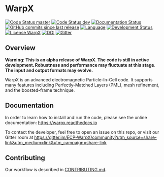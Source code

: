 # WarpX

[![Code Status master](https://img.shields.io/travis/ECP-WarpX/WarpX/master.svg?label=master)](https://travis-ci.org/ECP-WarpX/WarpX/branches)
[![Code Status dev](https://img.shields.io/travis/ECP-WarpX/WarpX/dev.svg?label=dev)](https://travis-ci.org/ECP-WarpX/WarpX/branches)
[![Documentation Status](https://readthedocs.org/projects/warpx/badge/?version=latest)](https://warpx.readthedocs.io/en/latest/?badge=latest)
[![GitHub commits since last release](https://img.shields.io/github/commits-since/ECP-WarpX/WarpX/latest/dev.svg)](https://github.com/ECP-WarpX/WarpX/compare/master...dev)
[![Language](https://img.shields.io/badge/language-C%2B%2B11-orange.svg)](https://isocpp.org/)
[![Development Status](https://img.shields.io/badge/development%20status-alpha-orange.svg)]()
[![License WarpX](https://img.shields.io/badge/license-BSD--3--Clause--LBNL-blue.svg)](https://spdx.org/licenses/BSD-3-Clause-LBNL.html)
[![DOI](https://img.shields.io/badge/DOI-10.1016/j.nima.2018.01.035-blue.svg)](https://doi.org/10.1016/j.nima.2018.01.035)
[![Gitter](https://badges.gitter.im/ECP-WarpX/community.svg)](https://gitter.im/ECP-WarpX/community?utm_source=badge&utm_medium=badge&utm_campaign=pr-badge)

## Overview

**Warning: This is an alpha release of WarpX. The code is still in active development. Robustness and performance may fluctuate at this stage. The input and output formats may evolve.**

WarpX is an advanced electromagnetic Particle-In-Cell code.
It supports many features including Perfectly-Matched Layers (PML), mesh refinement, and the boosted-frame technique.

## Documentation

In order to learn how to install and run the code, please see the online documentation:
https://warpx.readthedocs.io

To contact the developer, feel free to open an issue on this repo, or visit our Gitter room at https://gitter.im/ECP-WarpX/community?utm_source=share-link&utm_medium=link&utm_campaign=share-link

## Contributing

Our workflow is described in [CONTRIBUTING.md](CONTRIBUTING.md).
